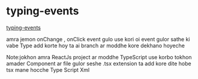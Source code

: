 # typing-events

[typing-events](https://www.youtube.com/watch?v=ljfh0dtEAjg&list=PLgH5QX0i9K3ruhkxHelhyahHEOH_82bGx&index=9)

amra jemon onChange , onClick event gulo use kori oi event gulor sathe ki vabe
Type add korte hoy ta ai branch ar moddhe kore dekhano hoyeche

Note:jokhon amra ReactJs project ar moddhe TypeScript use korbo tokhon amader
Component ar file gulor seshe .tsx extension ta add kore dite hobe tsx mane
hocche Type Script Xml

